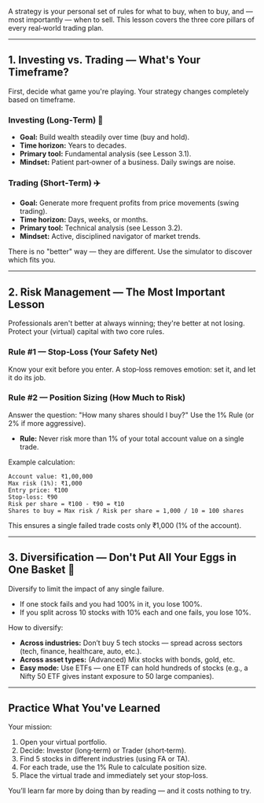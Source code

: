A strategy is your personal set of rules for what to buy, when to buy, and — most importantly — when to sell. This lesson covers the three core pillars of every real‑world trading plan.

---

## 1. Investing vs. Trading — What's Your Timeframe?

First, decide what game you're playing. Your strategy changes completely based on timeframe.

### Investing (Long‑Term) 🌳
- **Goal:** Build wealth steadily over time (buy and hold).  
- **Time horizon:** Years to decades.  
- **Primary tool:** Fundamental analysis (see Lesson 3.1).  
- **Mindset:** Patient part‑owner of a business. Daily swings are noise.

### Trading (Short‑Term) ✈️
- **Goal:** Generate more frequent profits from price movements (swing trading).  
- **Time horizon:** Days, weeks, or months.  
- **Primary tool:** Technical analysis (see Lesson 3.2).  
- **Mindset:** Active, disciplined navigator of market trends.

There is no "better" way — they are different. Use the simulator to discover which fits you.

---

## 2. Risk Management — The Most Important Lesson

Professionals aren't better at always winning; they're better at not losing. Protect your (virtual) capital with two core rules.

### Rule #1 — Stop‑Loss (Your Safety Net)
Know your exit before you enter. A stop‑loss removes emotion: set it, and let it do its job.

### Rule #2 — Position Sizing (How Much to Risk)
Answer the question: "How many shares should I buy?" Use the 1% Rule (or 2% if more aggressive).

- **Rule:** Never risk more than 1% of your total account value on a single trade.

Example calculation:
```
Account value: ₹1,00,000
Max risk (1%): ₹1,000
Entry price: ₹100
Stop‑loss: ₹90
Risk per share = ₹100 - ₹90 = ₹10
Shares to buy = Max risk / Risk per share = 1,000 / 10 = 100 shares
```
This ensures a single failed trade costs only ₹1,000 (1% of the account).

---

## 3. Diversification — Don't Put All Your Eggs in One Basket 🧺

Diversify to limit the impact of any single failure.

- If one stock fails and you had 100% in it, you lose 100%.
- If you split across 10 stocks with 10% each and one fails, you lose 10%.

How to diversify:
- **Across industries:** Don’t buy 5 tech stocks — spread across sectors (tech, finance, healthcare, auto, etc.).  
- **Across asset types:** (Advanced) Mix stocks with bonds, gold, etc.  
- **Easy mode:** Use ETFs — one ETF can hold hundreds of stocks (e.g., a Nifty 50 ETF gives instant exposure to 50 large companies).

---

## Practice What You've Learned

Your mission:
1. Open your virtual portfolio.  
2. Decide: Investor (long‑term) or Trader (short‑term).  
3. Find 5 stocks in different industries (using FA or TA).  
4. For each trade, use the 1% Rule to calculate position size.  
5. Place the virtual trade and immediately set your stop‑loss.

You’ll learn far more by doing than by reading — and it costs nothing to try.
